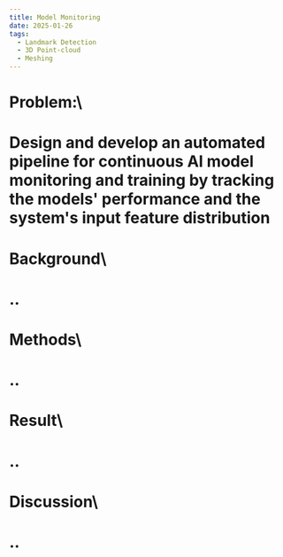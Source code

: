 ```yaml
---
title: Model Monitoring
date: 2025-01-26
tags:
  - Landmark Detection
  - 3D Point-cloud
  - Meshing
---
```


# **Problem:**\
# Design and develop an automated pipeline for continuous AI model monitoring and training by tracking the models' performance and the system's input feature distribution
<!--more-->

# **Background**\
# ..

# **Methods**\
# ..

# **Result**\
# ..

# **Discussion**\
# ..


